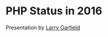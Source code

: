 PHP Status in 2016
==================

Presentation by [Larry Garfield](http://www.garfieldtech.com)
